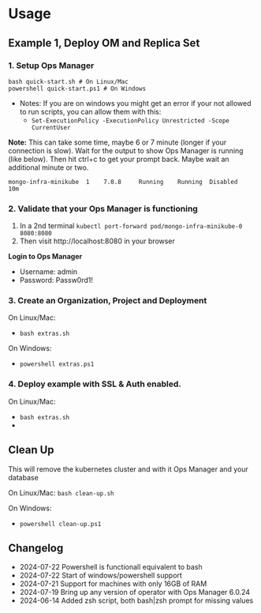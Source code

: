 # Usage

## Example 1, Deploy OM and Replica Set

### 1. Setup Ops Manager

```
bash quick-start.sh # On Linux/Mac
powershell quick-start.ps1 # On Windows
```
- Notes: If you are on windows you might get an error if your not allowed to run scripts, you can allow them with this:
  - `Set-ExecutionPolicy -ExecutionPolicy Unrestricted -Scope CurrentUser`

**Note:** This can take some time, maybe 6 or 7 minute (longer if your connection is slow). Wait for the output to show Ops Manager is running (like below). Then hit ctrl+c to get your prompt back. Maybe wait an additional minute or two.
```
mongo-infra-minikube  1    7.0.8     Running    Running  Disabled    10m     
```

### 2. Validate that your Ops Manager is functioning

1. In a 2nd terminal `kubectl port-forward pod/mongo-infra-minikube-0 8080:8080`
2. Then visit http://localhost:8080 in your browser

**Login to Ops Manager**
- Username: admin
- Password: Passw0rd1!

### 3. Create an Organization, Project and Deployment

On Linux/Mac:
- `bash extras.sh`

On Windows:
- `powershell extras.ps1`

### 4. Deploy example with SSL & Auth enabled.
On Linux/Mac:
- `bash extras.sh`
- 
## Clean Up

This will remove the kubernetes cluster and with it Ops Manager and your database

On Linux/Mac:
`bash clean-up.sh`

On Windows:
- `powershell clean-up.ps1`

## Changelog
- 2024-07-22 Powershell is functionall equivalent to bash
- 2024-07-22 Start of windows/powershell support
- 2024-07-21 Support for machines with only 16GB of RAM
- 2024-07-19 Bring up any version of operator with Ops Manager 6.0.24
- 2024-06-14 Added zsh script, both bash|zsh prompt for missing values
